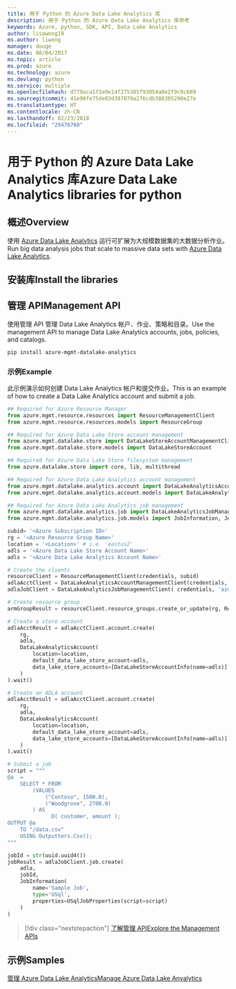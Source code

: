```yaml
---
title: 用于 Python 的 Azure Data Lake Analytics 库
description: 用于 Python 的 Azure Data Lake Analytics 库参考
keywords: Azure, python, SDK, API, Data Lake Analytics
author: lisawong19
ms.author: liwong
manager: douge
ms.date: 08/04/2017
ms.topic: article
ms.prod: azure
ms.technology: azure
ms.devlang: python
ms.service: multiple
ms.openlocfilehash: d779aca1f3a9e14f275385f93054a8e2f9c0c689
ms.sourcegitcommit: 41e90fe75de03d397079a276cdb388305290e27e
ms.translationtype: HT
ms.contentlocale: zh-CN
ms.lasthandoff: 02/23/2018
ms.locfileid: "29478760"
---
```

# <a name="azure-data-lake-analytics-libraries-for-python"></a><span data-ttu-id="10d6c-104">用于 Python 的 Azure Data Lake Analytics 库</span><span class="sxs-lookup"><span data-stu-id="10d6c-104">Azure Data Lake Analytics libraries for python</span></span>

## <a name="overview"></a><span data-ttu-id="10d6c-105">概述</span><span class="sxs-lookup"><span data-stu-id="10d6c-105">Overview</span></span>
<span data-ttu-id="10d6c-106">使用 [Azure Data Lake Analytics](/azure/data-lake-analytics/data-lake-analytics-overview) 运行可扩展为大规模数据集的大数据分析作业。</span><span class="sxs-lookup"><span data-stu-id="10d6c-106">Run big data analysis jobs that scale to massive data sets with [Azure Data Lake Analytics](/azure/data-lake-analytics/data-lake-analytics-overview).</span></span>

## <a name="install-the-libraries"></a><span data-ttu-id="10d6c-107">安装库</span><span class="sxs-lookup"><span data-stu-id="10d6c-107">Install the libraries</span></span>

## <a name="management-api"></a><span data-ttu-id="10d6c-108">管理 API</span><span class="sxs-lookup"><span data-stu-id="10d6c-108">Management API</span></span>
<span data-ttu-id="10d6c-109">使用管理 API 管理 Data Lake Analytics 帐户、作业、策略和目录。</span><span class="sxs-lookup"><span data-stu-id="10d6c-109">Use the management API to manage Data Lake Analytics accounts, jobs, policies, and catalogs.</span></span>

```bash
pip install azure-mgmt-datalake-analytics
```

### <a name="example"></a><span data-ttu-id="10d6c-110">示例</span><span class="sxs-lookup"><span data-stu-id="10d6c-110">Example</span></span>
<span data-ttu-id="10d6c-111">此示例演示如何创建 Data Lake Analytics 帐户和提交作业。</span><span class="sxs-lookup"><span data-stu-id="10d6c-111">This is an example of how to create a Data Lake Analytics account and submit a job.</span></span> 

```python
## Required for Azure Resource Manager
from azure.mgmt.resource.resources import ResourceManagementClient
from azure.mgmt.resource.resources.models import ResourceGroup

## Required for Azure Data Lake Store account management
from azure.mgmt.datalake.store import DataLakeStoreAccountManagementClient
from azure.mgmt.datalake.store.models import DataLakeStoreAccount

## Required for Azure Data Lake Store filesystem management
from azure.datalake.store import core, lib, multithread

## Required for Azure Data Lake Analytics account management
from azure.mgmt.datalake.analytics.account import DataLakeAnalyticsAccountManagementClient
from azure.mgmt.datalake.analytics.account.models import DataLakeAnalyticsAccount, DataLakeStoreAccountInfo

## Required for Azure Data Lake Analytics job management
from azure.mgmt.datalake.analytics.job import DataLakeAnalyticsJobManagementClient
from azure.mgmt.datalake.analytics.job.models import JobInformation, JobState, USqlJobProperties

subid= '<Azure Subscription ID>'
rg = '<Azure Resource Group Name>'
location = '<Location>' # i.e. 'eastus2'
adls = '<Azure Data Lake Store Account Name>'
adls = '<Azure Data Lake Analytics Account Name>'

# Create the clients
resourceClient = ResourceManagementClient(credentials, subid)
adlaAcctClient = DataLakeAnalyticsAccountManagementClient(credentials, subid)
adlaJobClient = DataLakeAnalyticsJobManagementClient( credentials, 'azuredatalakeanalytics.net')

# Create resource group
armGroupResult = resourceClient.resource_groups.create_or_update(rg, ResourceGroup(location=location))

# Create a store account
adlaAcctResult = adlaAcctClient.account.create(
    rg,
    adla,
    DataLakeAnalyticsAccount(
        location=location,
        default_data_lake_store_account=adls,
        data_lake_store_accounts=[DataLakeStoreAccountInfo(name=adls)]
    )
).wait()

# Create an ADLA account
adlaAcctResult = adlaAcctClient.account.create(
    rg,
    adla,
    DataLakeAnalyticsAccount(
        location=location,
        default_data_lake_store_account=adls,
        data_lake_store_accounts=[DataLakeStoreAccountInfo(name=adls)]
    )
).wait()

# Submit a job
script = """
@a  = 
    SELECT * FROM 
        (VALUES
            ("Contoso", 1500.0),
            ("Woodgrove", 2700.0)
        ) AS 
              D( customer, amount );
OUTPUT @a
    TO "/data.csv"
    USING Outputters.Csv();
"""

jobId = str(uuid.uuid4())
jobResult = adlaJobClient.job.create(
    adla,
    jobId,
    JobInformation(
        name='Sample Job',
        type='USql',
        properties=USqlJobProperties(script=script)
    )
)
```

> [!div class="nextstepaction"]
> [<span data-ttu-id="10d6c-112">了解管理 API</span><span class="sxs-lookup"><span data-stu-id="10d6c-112">Explore the Management APIs</span></span>](/python/api/overview/azure/datalakeanalytics/management)

## <a name="samples"></a><span data-ttu-id="10d6c-113">示例</span><span class="sxs-lookup"><span data-stu-id="10d6c-113">Samples</span></span>
[<span data-ttu-id="10d6c-114">管理 Azure Data Lake Analytics</span><span class="sxs-lookup"><span data-stu-id="10d6c-114">Manage Azure Data Lake Anyalytics</span></span>](https://docs.microsoft.com/azure/data-lake-analytics/data-lake-analytics-manage-use-python-sdk)